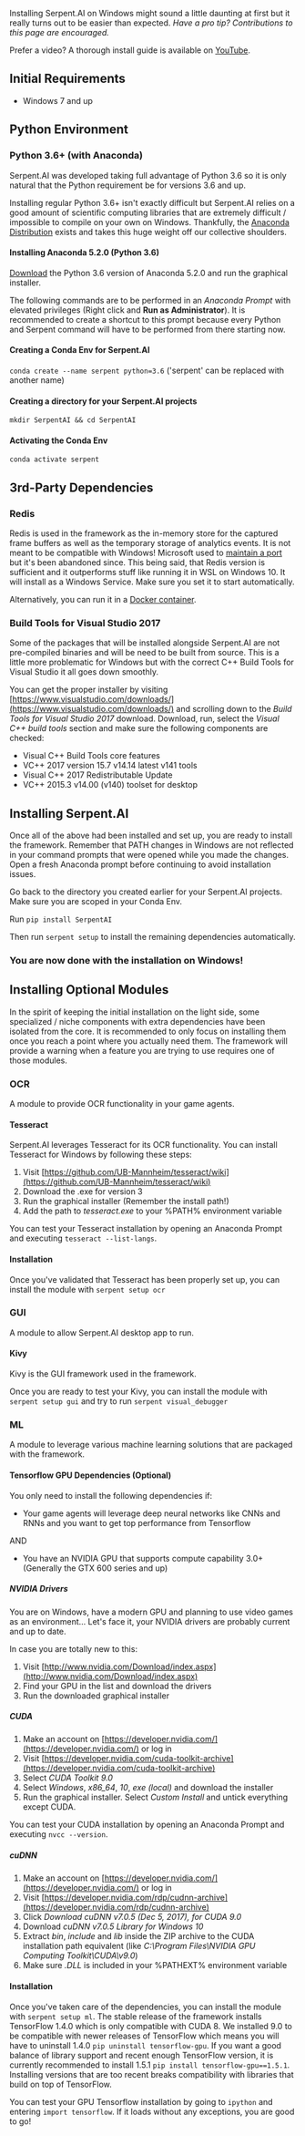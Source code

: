 Installing Serpent.AI on Windows might sound a little daunting at first but it really turns out to be easier than expected. _Have a pro tip? Contributions to this page are encouraged._

Prefer a video? A thorough install guide is available on [YouTube](https://www.youtube.com/watch?v=5d4Ceq1L8hg).

## Initial Requirements

* Windows 7 and up

## Python Environment

### Python 3.6+ (with Anaconda)

Serpent.AI was developed taking full advantage of Python 3.6 so it is only natural that the Python requirement be for versions 3.6 and up.

Installing regular Python 3.6+ isn't exactly difficult but Serpent.AI relies on a good amount of scientific computing libraries that are extremely difficult / impossible to compile on your own on Windows. Thankfully, the [Anaconda Distribution](https://www.anaconda.com/distribution) exists and takes this huge weight off our collective shoulders.

#### Installing Anaconda 5.2.0 (Python 3.6)

[Download](https://www.anaconda.com/download/) the Python 3.6 version of Anaconda 5.2.0 and run the graphical installer.

The following commands are to be performed in an _Anaconda Prompt_ with elevated privileges (Right click and **Run as Administrator**). It is recommended to create a shortcut to this prompt because every Python and Serpent command will have to be performed from there starting now. 

#### Creating a Conda Env for Serpent.AI

`conda create --name serpent python=3.6` ('serpent' can be replaced with another name)

#### Creating a directory for your Serpent.AI projects

`mkdir SerpentAI && cd SerpentAI`

#### Activating the Conda Env

`conda activate serpent`

## 3rd-Party Dependencies

### Redis

Redis is used in the framework as the in-memory store for the captured frame buffers as well as the temporary storage of analytics events. It is not meant to be compatible with Windows! Microsoft used to [maintain a port](https://github.com/MicrosoftArchive/redis) but it's been abandoned since. This being said, that Redis version is sufficient and it outperforms stuff like running it in WSL on Windows 10. It will install as a Windows Service. Make sure you set it to start automatically.

Alternatively, you can run it in a [Docker container](https://hub.docker.com/_/redis/).

### Build Tools for Visual Studio 2017

Some of the packages that will be installed alongside Serpent.AI are not pre-compiled binaries and will be need to be built from source. This is a little more problematic for Windows but with the correct C++ Build Tools for Visual Studio it all goes down smoothly.

You can get the proper installer by visiting [https://www.visualstudio.com/downloads/](https://www.visualstudio.com/downloads/) and scrolling down to the _Build Tools for Visual Studio 2017_ download. Download, run, select the _Visual C++ build tools_ section and make sure the following components are checked:

* Visual C++ Build Tools core features
* VC++ 2017 version 15.7 v14.14 latest v141 tools
* Visual C++ 2017 Redistributable Update
* VC++ 2015.3 v14.00 (v140) toolset for desktop

## Installing Serpent.AI

Once all of the above had been installed and set up, you are ready to install the framework. Remember that PATH changes in Windows are not reflected in your command prompts that were opened while you made the changes. Open a fresh Anaconda prompt before continuing to avoid installation issues.

Go back to the directory you created earlier for your Serpent.AI projects. Make sure you are scoped in your Conda Env.

Run `pip install SerpentAI`

Then run `serpent setup` to install the remaining dependencies automatically.

### You are now done with the installation on Windows!

## Installing Optional Modules

In the spirit of keeping the initial installation on the light side, some specialized / niche components with extra dependencies have been isolated from the core. It is recommended to only focus on installing them once you reach a point where you actually need them. The framework will provide a warning when a feature you are trying to use requires one of those modules.

### OCR

A module to provide OCR functionality in your game agents.

#### Tesseract

Serpent.AI leverages Tesseract for its OCR functionality. You can install Tesseract for Windows by following these steps:

1. Visit [https://github.com/UB-Mannheim/tesseract/wiki](https://github.com/UB-Mannheim/tesseract/wiki)
2. Download the .exe for version 3
3. Run the graphical installer (Remember the install path!)
4. Add the path to _tesseract.exe_ to your %PATH% environment variable

You can test your Tesseract installation by opening an Anaconda Prompt and executing `tesseract --list-langs`.

#### Installation

Once you've validated that Tesseract has been properly set up, you can install the module with `serpent setup ocr`

### GUI

A module to allow Serpent.AI desktop app to run.

#### Kivy

Kivy is the GUI framework used in the framework.

Once you are ready to test your Kivy, you can install the module with `serpent setup gui` and try to run `serpent visual_debugger`

### ML

A module to leverage various machine learning solutions that are packaged with the framework.

#### Tensorflow GPU Dependencies (Optional)

You only need to install the following dependencies if:

* Your game agents will leverage deep neural networks like CNNs and RNNs and you want to get top performance from Tensorflow

AND

* You have an NVIDIA GPU that supports compute capability 3.0+ (Generally the GTX 600 series and up)

##### NVIDIA Drivers

You are on Windows, have a modern GPU and planning to use video games as an environment... Let's face it, your NVIDIA drivers are probably current and up to date. 

In case you are totally new to this:

1. Visit [http://www.nvidia.com/Download/index.aspx](http://www.nvidia.com/Download/index.aspx)
2. Find your GPU in the list and download the drivers
3. Run the downloaded graphical installer

##### CUDA

1. Make an account on [https://developer.nvidia.com/](https://developer.nvidia.com/) or log in
2. Visit [https://developer.nvidia.com/cuda-toolkit-archive](https://developer.nvidia.com/cuda-toolkit-archive)
3. Select _CUDA Toolkit 9.0_
4. Select _Windows_, _x86_64_, _10_, _exe (local)_ and download the installer
5. Run the graphical installer. Select _Custom Install_ and untick everything except CUDA.

You can test your CUDA installation by opening an Anaconda Prompt and executing `nvcc --version`.

##### cuDNN

1. Make an account on [https://developer.nvidia.com/](https://developer.nvidia.com/) or log in
2. Visit [https://developer.nvidia.com/rdp/cudnn-archive](https://developer.nvidia.com/rdp/cudnn-archive)
3. Click _Download cuDNN v7.0.5 (Dec 5, 2017), for CUDA 9.0_
4. Download _cuDNN v7.0.5 Library for Windows 10_
4. Extract _bin_, _include_ and _lib_ inside the ZIP archive to the CUDA installation path equivalent (like _C:\Program Files\NVIDIA GPU Computing Toolkit\CUDA\v9.0_)
5. Make sure _.DLL_ is included in your %PATHEXT% environment variable

#### Installation

Once you've taken care of the dependencies, you can install the module with `serpent setup ml`. The stable release of the framework installs TensorFlow 1.4.0 which is only compatible with CUDA 8. We installed 9.0 to be compatible with newer releases of TensorFlow which means you will have to uninstall 1.4.0 `pip uninstall tensorflow-gpu`. If you want a good balance of library support and recent enough TensorFlow version, it is currently recommended to install 1.5.1 `pip install tensorflow-gpu==1.5.1`. Installing versions that are too recent breaks compatibility with libraries that build on top of TensorFlow.

You can test your GPU Tensorflow installation by going to `ipython` and entering `import tensorflow`. If it loads without any exceptions, you are good to go!